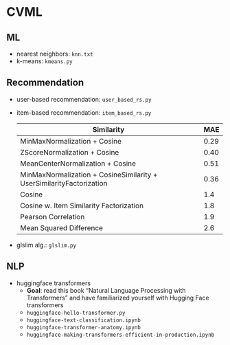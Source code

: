 # CVML

## ML

- nearest neighbors: `knn.txt`
- k-means: `kmeans.py`

## Recommendation

- user-based recommendation: `user_based_rs.py`
- item-based recommendation: `item_based_rs.py`

    | Similarity | MAE | 
    | --- | --- |
    | MinMaxNormalization + Cosine | 0.29 |
    | ZScoreNormalization + Cosine | 0.40 |
    | MeanCenterNormalization + Cosine | 0.51 |
    | MinMaxNormalization + CosineSimilarity + UserSimilarityFactorization | 0.36 |
    | Cosine | 1.4 |
    | Cosine w. Item Similarity Factorization | 1.8 |
    | Pearson Correlation | 1.9 |
    | Mean Squared Difference | 2.6 |

- glslim alg.: `glslim.py`

## NLP
- huggingface transformers
  - **Goal**: read this book “Natural Language Processing with Transformers” 
    and have familiarized yourself with Hugging Face transformers
  - `huggingface-hello-transformer.py`
  - `huggingface-text-classification.ipynb`
  - `huggingface-transformer-anatomy.ipynb`
  - `huggingface-making-transformers-efficient-in-production.ipynb`